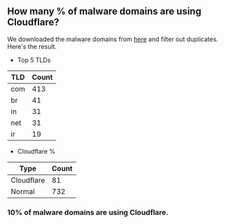 ## How many % of malware domains are using Cloudflare?


We downloaded the malware domains from [here](https://urlhaus.abuse.ch) and filter out duplicates.
Here's the result.


[//]: # (start replacement)


- Top 5 TLDs

| TLD | Count |
| --- | --- |
| com | 413 |
| br | 41 |
| in | 31 |
| net | 31 |
| ir | 19 |


- Cloudflare %

| Type | Count |
| --- | --- |
| Cloudflare | 81 |
| Normal | 732 |


### 10% of malware domains are using Cloudflare.